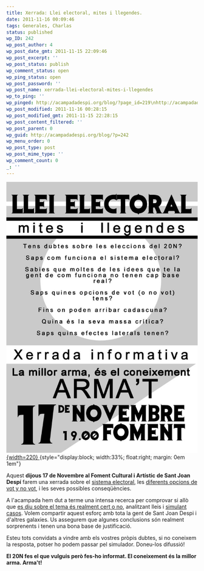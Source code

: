 ```yaml
---
title: Xerrada: Llei electoral, mites i llegendes.
date: 2011-11-16 00:09:46
tags: Generales, Charlas
status: published
wp_ID: 242
wp_post_author: 4
wp_post_date_gmt: 2011-11-15 22:09:46
wp_post_excerpt: ''
wp_post_status: publish
wp_comment_status: open
wp_ping_status: open
wp_post_password: ''
wp_post_name: xerrada-llei-electoral-mites-i-llegendes
wp_to_ping: ''
wp_pinged: http://acampadadespi.org/blog/?page_id=219\nhttp://acampadadespi.org/blog/?page_id=227\nhttp://acampadadespi.org/blog/?page_id=222
wp_post_modified: 2011-11-16 00:28:15
wp_post_modified_gmt: 2011-11-15 22:28:15
wp_post_content_filtered: ''
wp_post_parent: 0
wp_guid: http://acampadadespi.org/blog/?p=242
wp_menu_order: 0
wp_post_type: post
wp_post_mime_type: ''
wp_comment_count: 0
_: ''
---
```

[![Cartell de la Xerrada](/images/20N-CartellMitesElectorals.jpg){width=220}
](/images/20N-CartellMitesElectorals.jpg)
{style="display:block; width:33%; float:right; margin: 0em 1em"}

Aquest <b>dijous 17 de Novembre al Foment Cultural i Artístic de Sant Joan Despí</b> farem una xerrada sobre el
<a title="Com s'aplica la llei electoral a les generals a Barcelona" href="{filename}2011-11-15-0414-20n-llei-electoral-actual.md">sistema electoral</a>,
les <a title="20N: opcions de vot i no vot" href="{filename}2011-11-15-0441-20n-opciones-de-voto-o-no-voto.md">diferents opcions de vot y no vot</a>,
i les seves possibles conseqüències.

<!-- PELICAN_END_SUMMARY -->

A l'acampada hem dut a terme una intensa recerca per comprovar si allò que
<a title="Resum de mites i llegendes sobre el sistema electoral" href="{filename}2011-11-15-0154-20n-mitos-y-leyendas-sobre-el-sistema-electoral.md">es diu sobre el tema és realment cert o no</a>,
analitzant lleis i <a title="enVote: simulador de fluxos electorals" href="{filename}/pages/envote.md">simulant casos</a>.
Volem compartir aquest esforç amb tota la gent de Sant Joan Despi i d'altres galaxies.
Us assegurem que algunes conclusions són realment sorprenents i tenen una bona base de justificació.

Esteu tots convidats a vindre amb els vostres pròpis dubtes, si no coneixem la resposta, potser ho podem passar pel simulador.
Doneu-los difussió!

<b>El 20N fes el que vulguis però fes-ho informat. El coneixement és la millor arma. Arma't!</b>

